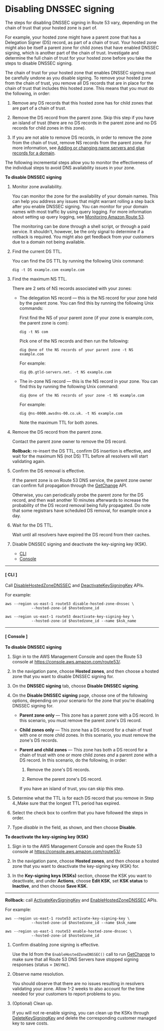 # Disabling DNSSEC signing<a name="dns-configuring-dnssec-disable"></a>

The steps for disabling DNSSEC signing in Route 53 vary, depending on the chain of trust that your hosted zone is part of\. 

For example, your hosted zone might have a parent zone that has a Delegation Signer \(DS\) record, as part of a chain of trust\. Your hosted zone might also be itself a parent zone for child zones that have enabled DNSSEC signing, which is another part of the chain of trust\. Investigate and determine the full chain of trust for your hosted zone before you take the steps to disable DNSSEC signing\.

The chain of trust for your hosted zone that enables DNSSEC signing must be carefully undone as you disable signing\. To remove your hosted zone from the chain of trust, you remove all DS records that are in place for the chain of trust that includes this hosted zone\. This means that you must do the following, in order:

1. Remove any DS records that this hosted zone has for child zones that are part of a chain of trust\.

1. Remove the DS record from the parent zone\. Skip this step if you have an island of trust \(there are no DS records in the parent zone and no DS records for child zones in this zone\)\. 

1. If you are not able to remove DS records, in order to remove the zone from the chain of trust, remove NS records from the parent zone\. For more information, see [Adding or changing name servers and glue records for a domain](domain-name-servers-glue-records.md)\.

The following incremental steps allow you to monitor the effectiveness of the individual steps to avoid DNS availability issues in your zone\.

**To disable DNSSEC signing**

1. Monitor zone availability\.

   You can monitor the zone for the availability of your domain names\. This can help you address any issues that might warrant rolling a step back after you enable DNSSEC signing\. You can monitor for your domain names with most traffic by using query logging\. For more information about setting up query logging, see [Monitoring Amazon Route 53](monitoring-overview.md)\.

   The monitoring can be done through a shell script, or through a paid service\. It shouldn't, however, be the only signal to determine if a rollback is required\. You might also get feedback from your customers due to a domain not being available\.

1. Find the current DS TTL\.

   You can find the DS TTL by running the following Unix command:

   `dig -t DS example.com example.com`

1. Find the maximum NS TTL\.

   There are 2 sets of NS records associated with your zones:
   + The delegation NS record — this is the NS record for your zone held by the parent zone\. You can find this by running the following Unix commands:

     First find the NS of your parent zone \(if your zone is example\.com, the parent zone is com\):

     `dig -t NS com`

     Pick one of the NS records and then run the following:

     `dig @one of the NS records of your parent zone -t NS example.com`

     For example:

     `dig @b.gtld-servers.net. -t NS example.com`
   + The in\-zone NS record — this is the NS record in your zone\. You can find this by running the following Unix command:

     `dig @one of the NS records of your zone -t NS example.com`

     For example:

     `dig @ns-0000.awsdns-00.co.uk. -t NS example.com`

     Note the maximum TTL for both zones\.

1. Remove the DS record from the parent zone\. 

   Contact the parent zone owner to remove the DS record\.

   **Rollback:** re\-insert the DS TTL, confirm DS insertion is effective, and wait for the maximum NS \(not DS\) TTL before all resolvers will start validating again\.

1. Confirm the DS removal is effective\.

   If the parent zone is on Route 53 DNS service, the parent zone owner can confirm full propagation through the [GetChange](https://docs.aws.amazon.com/Route53/latest/APIReference/API_GetChange.html) API\.

   Otherwise, you can periodically probe the parent zone for the DS record, and then wait another 10 minutes afterwards to increase the probability of the DS record removal being fully propagated\. Do note that some registrars have scheduled DS removal, for example once a day\.

1. Wait for the DS TTL\.

   Wait until all resolvers have expired the DS record from their caches\.

1. Disable DNSSEC signing and deactivate the key\-signing key \(KSK\)\.
   + [CLI](#CLI_dnssec_disable)
   + [Console](#console_dnssec_disable)

------
#### [ CLI ]

   Call [DisableHostedZoneDNSSEC](https://docs.aws.amazon.com/Route53/latest/APIReference/API_DisableHostedZoneDNSSEC.html) and [DeactivateKeySigningKey](https://docs.aws.amazon.com/Route53/latest/APIReference/API_DeactivateKeySigningKey.html) APIs\.

   For example:

   ```
   aws --region us-east-1 route53 disable-hosted-zone-dnssec \
               --hosted-zone-id $hostedzone_id
   
   aws --region us-east-1 route53 deactivate-key-signing-key \
               --hosted-zone-id $hostedzone_id --name $ksk_name
   ```

------
#### [ Console ]

   **To disable DNSSEC signing**

   1. Sign in to the AWS Management Console and open the Route 53 console at [https://console\.aws\.amazon\.com/route53/](https://console.aws.amazon.com/route53/)\.

   1. In the navigation pane, choose **Hosted zones**, and then choose a hosted zone that you want to disable DNSSEC signing for\.

   1. On the **DNSSEC signing** tab, choose **Disable DNSSEC signing**\.

   1. On the **Disable DNSSEC signing** page, choose one of the following options, depending on your scenario for the zone that you're disabling DNSSEC signing for\.
      + **Parent zone only** — This zone has a parent zone with a DS record\. In this scenario, you must remove the parent zone's DS record\.
      + **Child zones only** — This zone has a DS record for a chain of trust with one or more child zones\. In this scenario, you must remove the zone's DS records\.
      + **Parent and child zones** — This zone has both a DS record for a chain of trust with one or more child zones *and* a parent zone with a DS record\. In this scenario, do the following, in order:

        1. Remove the zone's DS records\.

        1. Remove the parent zone's DS record\.

        If you have an island of trust, you can skip this step\.

   1. Determine what the TTL is for each DS record that you remove in Step 4\.,Make sure that the longest TTL period has expired\.

   1. Select the check box to confirm that you have followed the steps in order\.

   1. Type *disable* in the field, as shown, and then choose **Disable**\.

   **To deactivate the key\-signing key \(KSK\)**

   1. Sign in to the AWS Management Console and open the Route 53 console at [https://console\.aws\.amazon\.com/route53/](https://console.aws.amazon.com/route53/)\.

   1. In the navigation pane, choose **Hosted zones**, and then choose a hosted zone that you want to deactivate the key\-signing key \(KSK\) for\.

   1. In the **Key\-signing keys \(KSKs\)** section, choose the KSK you want to deactivate, and under **Actions**, choose **Edit KSK**, set **KSK status** to **Inactive**, and then choose **Save KSK**\.

------

   **Rollback:** call [ActivateKeySigningKey](https://docs.aws.amazon.com/Route53/latest/APIReference/API_ActivateKeySigningKey.html) and [EnableHostedZoneDNSSEC](https://docs.aws.amazon.com/Route53/latest/APIReference/API_EnableHostedZoneDNSSEC.html) APIs\.

   For example:

   ```
   aws --region us-east-1 route53 activate-key-signing-key \
               --hosted-zone-id $hostedzone_id --name $ksk_name
   
   aws --region us-east-1 route53 enable-hosted-zone-dnssec \
               --hosted-zone-id $hostedzone_id
   ```

1. Confirm disabling zone signing is effective\.

   Use the Id from the `EnableHostedZoneDNSSEC()` call to run [GetChange](https://docs.aws.amazon.com/Route53/latest/APIReference/API_GetChange.html) to make sure that all Route 53 DNS Servers have stopped signing responses \(status = `INSYNC`\)\.

1. Observe name resolution\.

   You should observe that there are no issues resulting in resolvers validating your zone\. Allow 1\-2 weeks to also account for the time needed for your customers to report problems to you\.

1. \(Optional\) Clean up\.

   If you will not re\-enable signing, you can clean up the KSKs through [DeleteKeySigningKey](https://docs.aws.amazon.com/Route53/latest/APIReference/API_DeleteKeySigningKey.html) and delete the corresponding customer managed key to save costs\.